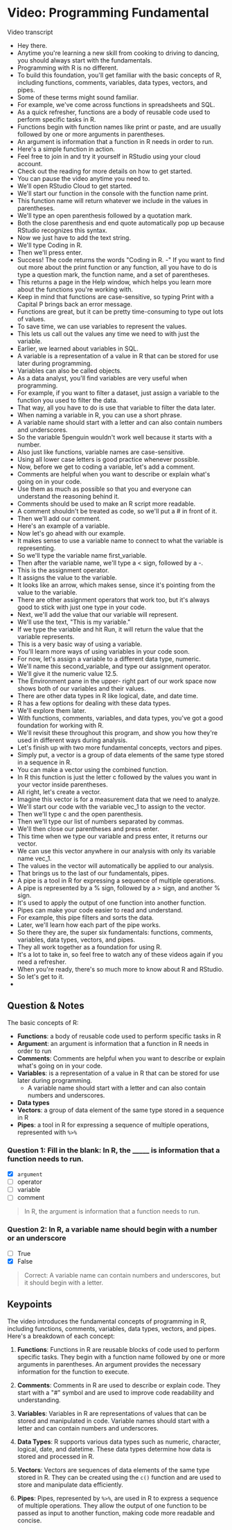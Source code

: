 # Video: Programming Fundamental

Video transcript

- Hey there.
- Anytime you're learning a new skill from cooking to driving to dancing, you should always start with the fundamentals.
- Programming with R is no different.
- To build this foundation, you'll get familiar with the basic concepts of R, including functions, comments, variables, data types, vectors, and pipes.
- Some of these terms might sound familiar.
- For example, we've come across functions in spreadsheets and SQL.
- As a quick refresher, functions are a body of reusable code used to perform specific tasks in R.
- Functions begin with function names like print or paste, and are usually followed by one or more arguments in parentheses.
- An argument is information that a function in R needs in order to run.
- Here's a simple function in action.
- Feel free to join in and try it yourself in RStudio using your cloud account.
- Check out the reading for more details on how to get started.
- You can pause the video anytime you need to.
- We'll open RStudio Cloud to get started.
- We'll start our function in the console with the function name print.
- This function name will return whatever we include in the values in parentheses.
- We'll type an open parenthesis followed by a quotation mark.
- Both the close parenthesis and end quote automatically pop up because RStudio recognizes this syntax.
- Now we just have to add the text string.
- We'll type Coding in R.
- Then we'll press enter.
- Success! The code returns the words "Coding in R.
-" If you want to find out more about the print function or any function, all you have to do is type a question mark, the function name, and a set of parentheses.
- This returns a page in the Help window, which helps you learn more about the functions you're working with.
- Keep in mind that functions are case-sensitive, so typing Print with a Capital P brings back an error message.
- Functions are great, but it can be pretty time-consuming to type out lots of values.
- To save time, we can use variables to represent the values.
- This lets us call out the values any time we need to with just the variable.
- Earlier, we learned about variables in SQL.
- A variable is a representation of a value in R that can be stored for use later during programming.
- Variables can also be called objects.
- As a data analyst, you'll find variables are very useful when programming.
- For example, if you want to filter a dataset, just assign a variable to the function you used to filter the data.
- That way, all you have to do is use that variable to filter the data later.
- When naming a variable in R, you can use a short phrase.
- A variable name should start with a letter and can also contain numbers and underscores.
- So the variable 5penguin wouldn't work well because it starts with a number.
- Also just like functions, variable names are case-sensitive.
- Using all lower case letters is good practice whenever possible.
- Now, before we get to coding a variable, let's add a comment.
- Comments are helpful when you want to describe or explain what's going on in your code.
- Use them as much as possible so that you and everyone can understand the reasoning behind it.
- Comments should be used to make an R script more readable.
- A comment shouldn't be treated as code, so we'll put a # in front of it.
- Then we'll add our comment.
- Here's an example of a variable.
- Now let's go ahead with our example.
- It makes sense to use a variable name to connect to what the variable is representing.
- So we'll type the variable name first_variable.
- Then after the variable name, we'll type a < sign, followed by a -.
- This is the assignment operator.
- It assigns the value to the variable.
- It looks like an arrow, which makes sense, since it's pointing from the value to the variable.
- There are other assignment operators that work too, but it's always good to stick with just one type in your code.
- Next, we'll add the value that our variable will represent.
- We'll use the text, "This is my variable."
- If we type the variable and hit Run, it will return the value that the variable represents.
- This is a very basic way of using a variable.
- You'll learn more ways of using variables in your code soon.
- For now, let's assign a variable to a different data type, numeric.
- We'll name this second_variable, and type our assignment operator.
- We'll give it the numeric value 12.5.
- The Environment pane in the upper- right part of our work space now shows both of our variables and their values.
- There are other data types in R like logical, date, and date time.
- R has a few options for dealing with these data types.
- We'll explore them later.
- With functions, comments, variables, and data types, you've got a good foundation for working with R.
- We'll revisit these throughout this program, and show you how they're used in different ways during analysis.
- Let's finish up with two more fundamental concepts, vectors and pipes.
- Simply put, a vector is a group of data elements of the same type stored in a sequence in R.
- You can make a vector using the combined function.
- In R this function is just the letter c followed by the values you want in your vector inside parentheses.
- All right, let's create a vector.
- Imagine this vector is for a measurement data that we need to analyze.
- We'll start our code with the variable vec_1 to assign to the vector.
- Then we'll type c and the open parenthesis.
- Then we'll type our list of numbers separated by commas.
- We'll then close our parentheses and press enter.
- This time when we type our variable and press enter, it returns our vector.
- We can use this vector anywhere in our analysis with only its variable name vec_1.
- The values in the vector will automatically be applied to our analysis.
- That brings us to the last of our fundamentals, pipes.
- A pipe is a tool in R for expressing a sequence of multiple operations.
- A pipe is represented by a % sign, followed by a > sign, and another % sign.
- It's used to apply the output of one function into another function.
- Pipes can make your code easier to read and understand.
- For example, this pipe filters and sorts the data.
- Later, we'll learn how each part of the pipe works.
- So there they are, the super six fundamentals: functions, comments, variables, data types, vectors, and pipes.
- They all work together as a foundation for using R.
- It's a lot to take in, so feel free to watch any of these videos again if you need a refresher.
- When you're ready, there's so much more to know about R and RStudio.
- So let's get to it.
-

## Question & Notes

The basic concepts of R:

- **Functions**: a body of reusable code used to perform specific tasks in R
- **Argument**: an argument is information that a function in R needs in order to run
- **Comments**: Comments are helpful when you want to describe or explain what's going on in your code.
- **Variables**: is a representation of a value in R that can be stored for use later during programming.
  - A variable name should start with a letter and can also contain numbers and underscores.
- **Data types**
- **Vectors**: a group of data element of the same type stored in a sequence in R
- **Pipes**: a tool in R for expressing a sequence of multiple operations, represented with `%>%`

### Question 1: Fill in the blank: In R, the _____ is information that a function needs to run.

- [x] `argument`
- [ ] operator
- [ ] variable
- [ ] comment

> In R, the argument is information that a function needs to run.

### Question 2: In R, a variable name should begin with a number or an underscore

- [ ] True
- [x] False

> Correct: A variable name can contain numbers and underscores, but it should begin with a letter.

## Keypoints

The video introduces the fundamental concepts of programming in R, including functions, comments, variables, data types, vectors, and pipes. Here's a breakdown of each concept:

1. **Functions**: Functions in R are reusable blocks of code used to perform specific tasks. They begin with a function name followed by one or more arguments in parentheses. An argument provides the necessary information for the function to execute.

2. **Comments**: Comments in R are used to describe or explain code. They start with a "#" symbol and are used to improve code readability and understanding.

3. **Variables**: Variables in R are representations of values that can be stored and manipulated in code. Variable names should start with a letter and can contain numbers and underscores.

4. **Data Types**: R supports various data types such as numeric, character, logical, date, and datetime. These data types determine how data is stored and processed in R.

5. **Vectors**: Vectors are sequences of data elements of the same type stored in R. They can be created using the `c()` function and are used to store and manipulate data efficiently.

6. **Pipes**: Pipes, represented by `%>%`, are used in R to express a sequence of multiple operations. They allow the output of one function to be passed as input to another function, making code more readable and concise.